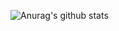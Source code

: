 ![Anurag's github stats](https://github-readme-stats.vercel.app/api?username=Mabule&show_icons=true&theme=monokai)
